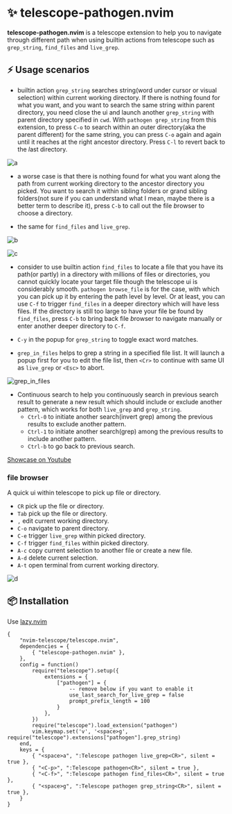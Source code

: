 # ✨ telescope-pathogen.nvim

**telescope-pathogen.nvim** is a telescope extension to help you to navigate through different path when using builtin actions from telescope such as `grep_string`, `find_files` and `live_grep`.

## ⚡️ Usage scenarios

* builtin action `grep_string` searches string(word under cursor or visual selection) within current working directory. If there is nothing found for what you want, and you want to search the same string within parent directory, you need close the ui and launch another `grep_string` with parent directory specified in `cwd`. With `pathogen grep_string` from this extension, to press `C-o` to search within an *o*uter directory(aka the parent different) for the same string, you can press `C-o` again and again until it reaches at the right ancestor directory. Press `C-l` to revert back to the *l*ast directory.

![a](https://user-images.githubusercontent.com/288207/225836008-a4b076a2-b81a-4208-9db7-b469e65040c1.gif)

* a worse case is that there is nothing found for what you want along the path from current working directory to the ancestor directory you picked. You want to search it within sibling folders or grand sibling folders(not sure if you can understand what I mean, maybe there is a better term to describe it), press `C-b` to call out the file *b*rowser to choose a directory.

* the same for `find_files` and `live_grep`.

![b](https://user-images.githubusercontent.com/288207/225836119-b4dd576b-2489-47d7-a891-a1344df6c54d.gif)

![c](https://user-images.githubusercontent.com/288207/225836208-fb5bf2cc-5c08-40ff-8bb1-0d62375315c6.gif)


* consider to use builtin action `find_files` to locate a file that you have its path(or partly) in a directory with millions of files or directories, you cannot quickly locate your target file though the telescope ui is considerably smooth. `pathogen browse_file` is for the case, with which you can pick up it by entering the path level by level. Or at least, you can use `C-f` to trigger `find_files` in a deeper directory which will have less files. If the directory is still too large to have your file be found by `find_files`, press `C-b` to bring back file *b*rowser to navigate manually or enter another deeper directory to `C-f`.

* `C-y` in the popup for `grep_string` to toggle exact word matches.

* `grep_in_files` helps to grep a string in a specified file list. It will launch a popup first for you to edit the file list, then `<Cr>` to continue with same UI as `live_grep` or `<Esc>` to abort.

![grep_in_files](https://github.com/brookhong/telescope-pathogen.nvim/assets/288207/05f54ddb-06ee-4951-8bef-d30cf178035e)

* Continuous search to help you continuously search in previous search result to generate a new result which should include or exclude another pattern, which works for both `live_grep` and `grep_string`.
    * `Ctrl-0` to initiate another search(invert grep) among the previous results to exclude another pattern.
    * `Ctrl-1` to initiate another search(grep) among the previous results to include another pattern.
    * `Ctrl-b` to go back to previous search.

[Showcase on Youtube](https://www.youtube.com/watch?v=cCeIuBG4vYM)

### file browser

A quick ui within telescope to pick up file or directory.

* `CR` pick up the file or directory.
* `Tab` pick up the file or directory.
* `,` edit current working directory.
* `C-o` navigate to parent directory.
* `C-e` trigger `live_grep` within picked directory.
* `C-f` trigger `find_files` within picked directory.
* `A-c` copy current selection to another file or create a new file.
* `A-d` delete current selection.
* `A-t` open terminal from current working directory.

![d](https://user-images.githubusercontent.com/288207/225836274-713eb4ee-1330-4dc6-9649-47701b993081.gif)

## 📦 Installation

Use [lazy.nvim](https://github.com/folke/lazy.nvim)

    {
        "nvim-telescope/telescope.nvim",
        dependencies = {
            { "telescope-pathogen.nvim" },
        },
        config = function()
            require("telescope").setup({
                extensions = {
                    ["pathogen"] = {
                        -- remove below if you want to enable it
                        use_last_search_for_live_grep = false
                        prompt_prefix_length = 100
                    }
                },
            })
            require("telescope").load_extension("pathogen")
            vim.keymap.set('v', '<space>g', require("telescope").extensions["pathogen"].grep_string)
        end,
        keys = {
            { "<space>a", ":Telescope pathogen live_grep<CR>", silent = true },
            { "<C-p>", ":Telescope pathogen<CR>", silent = true },
            { "<C-f>", ":Telescope pathogen find_files<CR>", silent = true },
            { "<space>g", ":Telescope pathogen grep_string<CR>", silent = true },
        }
    }
